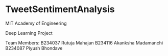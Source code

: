 # TweetSentimentAnalysis

MIT Academy of Engineering

Deep Learning Project

Team Members:
B234037 Rutuja Mahajan
B234116 Akanksha Madamanchi
B234087 Piyush Bhondave
